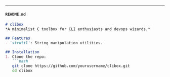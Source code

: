 
---

#### `README.md`
```markdown  
# clibox  
*A minimalist C toolbox for CLI enthusiasts and devops wizards.*  

## Features  
- `strutil`: String manipulation utilities.  

## Installation  
1. Clone the repo:  
   ```bash  
   git clone https://github.com/yourusername/clibox.git  
   cd clibox  